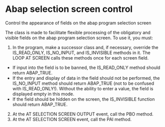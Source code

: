 # Abap selection screen control
Control the appearance of fields on the abap program selection screen

The class is made to facilitate flexible processing of the obligatory and visible fields on the abap program selection screen. To use it, you must:
1. In the program, make a successor class and, if necessary, override the IS_READ_ONLY, IS_NO_INPUT, and IS_INVISIBLE methods in it. The LOOP AT SCREEN calls these methods once for each screen field.
- If input into the field is to be banned, the IS_READ_ONLY method should return ABAP_TRUE.
- If the entry and display of data in the field should not be performed, the IS_NO_INPUT method should return ABAP_TRUE (not to be confused with IS_READ_ONLY!). Without the ability to enter a value, the field is displayed empty in this mode.
- If the field should be hidden on the screen, the IS_INVISIBLE function should return ABAP_TRUE.
2. At the AT SELECTION SCREEN OUTPUT event, call the PBO method.
3. At the AT SELECTION SCREEN event, call the PAI method.
